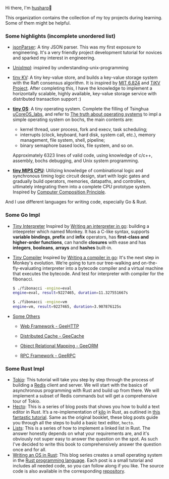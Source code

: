 Hi there, I'm [husharp](https://github.com/HuSharp)👋

This organization contains the collection of my toy projects during learning. Some of them might be helpful.

### Some highlights (incomplete unordered list)

- [jsonParser](https://github.com/ihusharp/jsonParser/tree/master/Json_stu/tutorial08): A tiny JSON parser. This was my first exposure to engineering. It's a very friendly project development tutorial for novices and sparked my interest in engineering.

- [UnixImpl](https://github.com/ihusharp/Unix-Linux_Programming#unix-linux_programming): inspired by understanding-unix-programming

- [tiny KV](https://github.com/ihusharp/talent-plan_tinykv): A tiny key-value store, and builds a key-value storage system with the Raft consensus algorithm. It is inspired by [MIT 6.824](https://pdos.csail.mit.edu/6.824/) and [TiKV Project](https://github.com/tikv/tikv). After completing this, I have the knowledge to implement a horizontally scalable, highly available, key-value storage service with distributed transaction support :)

- **[tiny OS](https://github.com/ihusharp/HuSharp_OS)**: A tiny operating system. Complete the filling of Tsinghua [uCoreOS_labs](https://github.com/ihusharp/uCoreOS_labs), and refer to [The truth about operating systems](https://book.douban.com/subject/26745156/) to impl a simple operating system on bochs, the main contents are:

  - kernel thread, user process, fork and execv, task scheduling;
  - interrupts (clock, keyboard, hard disk, system call, etc.), memory management, file system, shell, pipeline;
  - binary semaphore based locks, file system, and so on.

  Approximately 6323 lines of valid code, using knowledge of c/c++, assembly, bochs debugging, and Unix system programming.

- **[tiny MIPS CPU](https://github.com/ihusharp/hust_MIPS_CPU_Design)**: Utilizing knowledge of combinational logic and synchronous timing logic circuit design, start with logic gates and gradually build operators, memories, datapaths, and controllers, ultimately integrating them into a complete CPU prototype system. Inspired by [Computer Composition Principle](https://book.douban.com/subject/35379794/).

And I use different languages for writing code, especially Go & Rust.

### Some Go Impl

- [Tiny Interpreter](https://github.com/ihusharp/Go-practice/tree/master/Interpreter) Inspired by  [Writing an interpreter in go](https://interpreterbook.com/): building a inteepreter which named Monkey. It has a C-like syntax, supports **variable bindings**, **prefix** and **infix** operators, has **first-class and higher-order functions**, can handle **closures** with ease and has **integers**, **booleans**, **arrays** and **hashes** built-in.

- [Tiny Compiler](https://github.com/ihusharp/Go-practice/tree/master/Compiler) Inspired by  [Writing a compiler in go](https://compilerbook.com/): It's the next step in Monkey's evolution. We’re going to turn our tree-walking and on-the-fly-evaluating interpreter into a bytecode compiler and a virtual machine that executes the bytecode. And test for interpreter with compiler for the fibonacci.

  ```bash
  $ ./fibonacci -engine=eval
  engine=eval, result=9227465, duration=11.327551667s
  
  $ ./fibonacci -engine=vm
  engine=vm, result=9227465, duration=3.907876125s
  ```

- [Some Others](https://github.com/geektutu/7days-golang)

  - [Web Framework - GeeHTTP](https://github.com/ihusharp/Go-practice/blob/master/GeeHTTP)

  - [Distributed Cache - GeeCache](https://github.com/ihusharp/Go-practice/blob/master/GeeCache)

  - [Object Relational Mapping - GeeORM](https://github.com/ihusharp/Go-practice/blob/master/GeeORM)

  - [RPC Framework - GeeRPC](https://github.com/ihusharp/Go-practice/blob/master/GeeRPC)

### Some Rust Impl

- [Tokio](https://tokio.rs/tokio/tutorial): This tutorial will take you step by step through the process of building a [Redis](https://redis.io/) client and server. We will start with the basics of asynchronous programming with Rust and build up from there. We will implement a subset of Redis commands but will get a comprehensive tour of Tokio.
- [Hecto](https://www.flenker.blog/hecto/): This is a series of blog posts that shows you how to build a text editor in Rust. It’s a re-implementation of [kilo](http://antirez.com/news/108) in Rust, as outlined in [this fantastic tutorial](https://viewsourcecode.org/snaptoken/kilo/index.html). Same as the original booklet, these blog posts guide you through all the steps to build a basic text editor, `hecto`.
- [Lists](https://rust-unofficial.github.io/too-many-lists/): This is a series of how to implement a linked list in Rust. The answer honestly depends on what your requirements are, and it's obviously not super easy to answer the question on the spot. As such I've decided to write this book to comprehensively answer the question once and for all.
- [Writing an OS in Rust](https://os.phil-opp.com/): This blog series creates a small operating system in the [Rust programming language](https://www.rust-lang.org/). Each post is a small tutorial and includes all needed code, so you can follow along if you like. The source code is also available in the corresponding [repository](https://github.com/phil-opp/blog_os).
